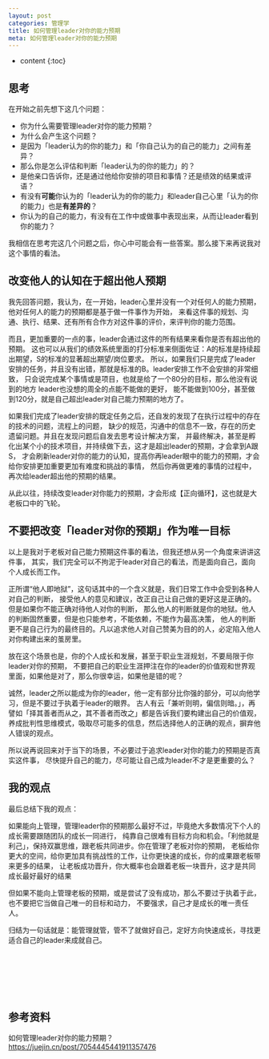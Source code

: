 ```yaml
---
layout: post
categories: 管理学
title: 如何管理leader对你的能力预期
meta: 如何管理leader对你的能力预期
---
```

* content
{:toc}

## 思考

在开始之前先想下这几个问题：
* 你为什么需要管理leader对你的能力预期？
* 为什么会产生这个问题？
* 是因为「leader认为的你的能力」和「你自己认为的自己的能力」之间有差异？
* 那么你是怎么评估和判断「leader认为的你的能力」的？
* 是他亲口告诉你，还是通过他给你安排的项目和事情？还是绩效的结果或评语？
* 有没有**可能**你认为的「leader认为的你的能力」和leader自己心里「认为的你的能力」也是**有差异的**？
* 你认为的自己的能力，有没有在工作中或做事中表现出来，从而让leader看到你的能力？

我相信在思考完这几个问题之后，你心中可能会有一些答案。那么接下来再说我对这个事情的看法。

## 改变他人的认知在于超出他人预期

我先回答问题，我认为，在一开始，leader心里并没有一个对任何人的能力预期，他对任何人的能力的预期都是基于做一件事作为开始，
来看这件事的规划、沟通、执行、结果、还有所有合作方对这件事的评价，来评判你的能力范围。

而且，更加重要的一点的事，leader会通过这件的所有结果来看你是否有超出他的预期。
这也可以从我们的绩效系统里面的打分标准来侧面佐证：A的标准是持续超出期望，S的标准的显著超出期望/岗位要求。
所以，如果我们只是完成了leader安排的任务，并且没有出错，那就是标准的B。leader安排工作不会安排的非常细致，
只会说完成某个事情或是项目，也就是给了一个80分的目标，那么他没有说到的地方 leader也没想的周全的点能不能做的更好，
能不能做到100分，甚至做到120分，就是自己超出leader对自己能力预期的地方了。

如果我们完成了leader安排的既定任务之后，还自发的发现了在执行过程中的存在的技术的问题，流程上的问题，
缺少的规范，沟通中的信息不一致，存在的历史遗留问题。并且在发现问题后自发去思考设计解决方案，
并最终解决，甚至是孵化出某个小的技术项目，并持续做下去，这才是超出leader的预期，才会拿到A跟S，
才会刷新leader对你的能力的认知，提高你再leader眼中的能力的预期，才会给你安排更加重要更加有难度和挑战的事情，
然后你再做更难的事情的过程中，再次给leader超出他的预期的结果。

从此以往，持续改变leader对你能力的预期，才会形成【正向循环】，这也就是大老板口中的飞轮。

## 不要把改变「leader对你的预期」作为唯一目标

以上是我对于老板对自己能力预期这件事的看法，但我还想从另一个角度来讲讲这件事，
其实，我们完全可以不拘泥于leader对自己的看法，而是面向自己，面向个人成长而工作。

正所谓“他人即地狱”，这句话其中的一个含义就是，我们日常工作中会受到各种人对自己的判断，
接受他人的意见和建议，改正自己让自己做的更好这是正确的。但是如果你不能正确对待他人对你的判断，
那么他人的判断就是你的地狱。他人的判断固然重要，但是也只能参考，不能依赖，不能作为最高决策，
他人的判断更不是自己行为的最终目的。凡以追求他人对自己赞美为目的的人，必定陷入他人对你构建出来的茧房里。

放在这个场景也是，你的个人成长和发展，甚至于职业生涯规划，不要局限于你leader对你的预期，
不要把自己的职业生涯押注在你的leader的价值观和世界观里面，如果他是对了，那么你很幸运，如果他是错的呢？

诚然，leader之所以能成为你的leader，他一定有部分比你强的部分，可以向他学习，但是不要过于执着于leader的眼界。
古人有云「兼听则明，偏信则暗。」，再譬如「择其善者而从之，其不善者而改之」都是告诉我们要构建出自己的价值观，
养成批判性思维模式，吸取尽可能多的信息，然后选择他人的正确的观点，摒弃他人错误的观点。

所以说再说回来对于当下的场景，不必要过于追求leader对你的能力的预期是否真实这件事，
尽快提升自己的能力，尽可能让自己成为leader不才是更重要的么？

## 我的观点

最后总结下我的观点：

如果能向上管理，管理leader你的预期那么最好不过，毕竟绝大多数情况下个人的成长需要跟随团队的成长一同进行，
纯靠自己很难有目标方向和机会。「利他就是利己」，保持双赢思维，跟老板共同进步。你在管理了老板对你的预期，
老板给你更大的空间，给你更加具有挑战性的工作，让你更快速的成长，你的成果跟老板带来更多的结果，
让老板成功晋升，你大概率也会跟着老板一块晋升，这才是共同成长最好最好的结果

但如果不能向上管理老板的预期，或是尝试了没有成功，那么不要过于执着于此，也不要把它当做自己唯一的目标和动力，
不要强求，自己才是成长的唯一责任人。

归结为一句话就是：能管理就管，管不了就做好自己，定好方向快速成长，寻找更适合自己的leader来成就自己。





<br/><br/><br/><br/><br/>
## 参考资料

如何管理leader对你的能力预期？ <https://juejin.cn/post/7054445441911357476>


